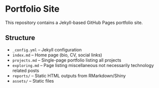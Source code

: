 # Portfolio Site

This repository contains a Jekyll-based GitHub Pages portfolio site.

## Structure

- `_config.yml` – Jekyll configuration
- `index.md` – Home page (bio, CV, social links)
- `projects.md` – Single-page portfolio listing all projects
- `exploring.md` – Page listing miscellaneous not necessarily technology related posts
- `reports/` – Static HTML outputs from RMarkdown/Shiny
- `assets/` – Static files
